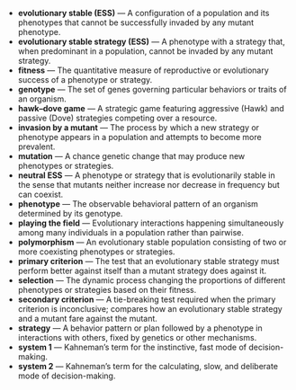 - **evolutionary stable (ESS)** — A configuration of a population and its phenotypes that cannot be successfully invaded by any mutant phenotype.
- **evolutionary stable strategy (ESS)** — A phenotype with a strategy that, when predominant in a population, cannot be invaded by any mutant strategy.
- **fitness** — The quantitative measure of reproductive or evolutionary success of a phenotype or strategy.
- **genotype** — The set of genes governing particular behaviors or traits of an organism.
- **hawk–dove game** — A strategic game featuring aggressive (Hawk) and passive (Dove) strategies competing over a resource.
- **invasion by a mutant** — The process by which a new strategy or phenotype appears in a population and attempts to become more prevalent.
- **mutation** — A chance genetic change that may produce new phenotypes or strategies.
- **neutral ESS** — A phenotype or strategy that is evolutionarily stable in the sense that mutants neither increase nor decrease in frequency but can coexist.
- **phenotype** — The observable behavioral pattern of an organism determined by its genotype.
- **playing the field** — Evolutionary interactions happening simultaneously among many individuals in a population rather than pairwise.
- **polymorphism** — An evolutionary stable population consisting of two or more coexisting phenotypes or strategies.
- **primary criterion** — The test that an evolutionary stable strategy must perform better against itself than a mutant strategy does against it.
- **selection** — The dynamic process changing the proportions of different phenotypes or strategies based on their fitness.
- **secondary criterion** — A tie-breaking test required when the primary criterion is inconclusive; compares how an evolutionary stable strategy and a mutant fare against the mutant.
- **strategy** — A behavior pattern or plan followed by a phenotype in interactions with others, fixed by genetics or other mechanisms.
- **system 1** — Kahneman’s term for the instinctive, fast mode of decision-making.
- **system 2** — Kahneman’s term for the calculating, slow, and deliberate mode of decision-making.
